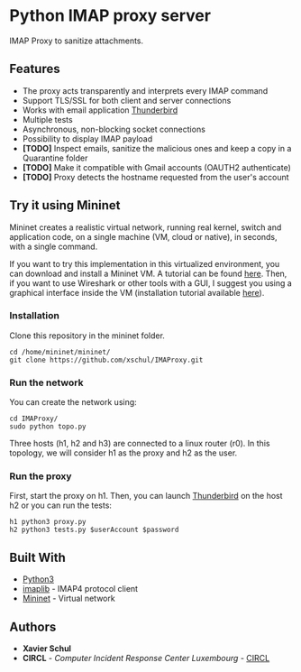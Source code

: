 # Python IMAP proxy server

IMAP Proxy to sanitize attachments.

## Features

* The proxy acts transparently and interprets every IMAP command
* Support TLS/SSL for both client and server connections
* Works with email application [Thunderbird](https://www.mozilla.org/en-US/thunderbird/)
* Multiple tests
* Asynchronous, non-blocking socket connections
* Possibility to display IMAP payload
* **[TODO]** Inspect emails, sanitize the malicious ones and keep a copy in a Quarantine folder
* **[TODO]** Make it compatible with Gmail accounts (OAUTH2 authenticate)
* **[TODO]** Proxy detects the hostname requested from the user's account

## Try it using Mininet

Mininet creates a realistic virtual network, running real kernel, switch and application code, on a single machine (VM, cloud or native), in seconds, with a single command.

If you want to try this implementation in this virtualized environment, you can download and install a Mininet VM. A tutorial can be found [here](http://mininet.org/download/#option-1-mininet-vm-installation-easy-recommended). Then, if you want to use Wireshark or other tools with a GUI, I suggest you using a graphical interface inside the VM (installation tutorial available [here](https://github.com/mininet/mininet/wiki/FAQ#vm-console-gui)).

### Installation

Clone this repository in the mininet folder.

```
cd /home/mininet/mininet/
git clone https://github.com/xschul/IMAProxy.git
```

### Run the network

You can create the network using:

```
cd IMAProxy/
sudo python topo.py
```

Three hosts (h1, h2 and h3) are connected to a linux router (r0). In this topology, we will consider h1 as the proxy and h2 as the user.

### Run the proxy

First, start the proxy on h1. Then, you can launch [Thunderbird](https://www.mozilla.org/en-US/thunderbird/) on the host h2 or you can run the tests:

```
h1 python3 proxy.py
h2 python3 tests.py $userAccount $password
```

## Built With

* [Python3](https://www.python.org/download/releases/3.0/)
* [imaplib](https://docs.python.org/2/library/imaplib.html) - IMAP4 protocol client
* [Mininet](https://http://mininet.org/) - Virtual network

## Authors

* **Xavier Schul**
* **CIRCL** - *Computer Incident Response Center Luxembourg* - [CIRCL](https://www.circl.lu/)

